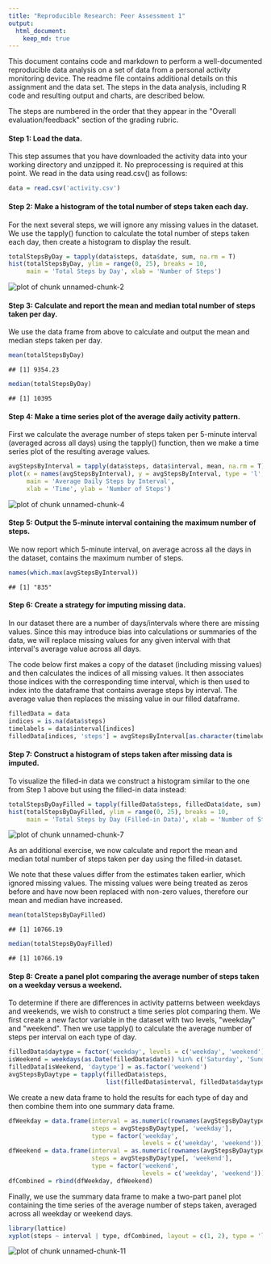 ```yaml
---
title: "Reproducible Research: Peer Assessment 1"
output: 
  html_document:
    keep_md: true
---
```


This document contains code and markdown to perform a well-documented reproducible data analysis on a set of data from a personal activity monitoring device. The readme file contains additional details on this assignment and the data set. The steps in the data analysis, including R code and resulting output and charts, are described below.

The steps are numbered in the order that they appear in the "Overall evaluation/feedback" section of the grading rubric.

#### Step 1: Load the data.
This step assumes that you have downloaded the activity data into your working directory and unzipped it. No preprocessing is required at this point. We read in the data using read.csv() as follows:

```r
data = read.csv('activity.csv')
```

#### Step 2: Make a histogram of the total number of steps taken each day.
For the next several steps, we will ignore any missing values in the dataset. We use the tapply() function to calculate the total number of steps taken each day, then create a histogram to display the result.

```r
totalStepsByDay = tapply(data$steps, data$date, sum, na.rm = T)
hist(totalStepsByDay, ylim = range(0, 25), breaks = 10,
     main = 'Total Steps by Day', xlab = 'Number of Steps')
```

![plot of chunk unnamed-chunk-2](figure/unnamed-chunk-2-1.png) 

#### Step 3: Calculate and report the mean and median total number of steps taken per day.
We use the data frame from above to calculate and output the mean and median steps taken per day.

```r
mean(totalStepsByDay)
```

```
## [1] 9354.23
```

```r
median(totalStepsByDay)
```

```
## [1] 10395
```

#### Step 4: Make a time series plot of the average daily activity pattern.
First we calculate the average number of steps taken per 5-minute interval (averaged across all days) using the tapply() function, then we make a time series plot of the resulting average values.

```r
avgStepsByInterval = tapply(data$steps, data$interval, mean, na.rm = T)
plot(x = names(avgStepsByInterval), y = avgStepsByInterval, type = 'l',
     main = 'Average Daily Steps by Interval',
     xlab = 'Time', ylab = 'Number of Steps')
```

![plot of chunk unnamed-chunk-4](figure/unnamed-chunk-4-1.png) 

#### Step 5: Output the 5-minute interval containing the maximum number of steps.
We now report which 5-minute interval, on average across all the days in the dataset, contains the maximum number of steps.

```r
names(which.max(avgStepsByInterval))
```

```
## [1] "835"
```

#### Step 6: Create a strategy for imputing missing data.
In our dataset there are a number of days/intervals where there are missing values. Since this may introduce bias into calculations or summaries of the data, we will replace missing values for any given interval with that interval's average value across all days.

The code below first makes a copy of the dataset (including missing values) and then calculates the  indices of all missing values. It then associates those indices with the corresponding time interval, which is then used to index into the dataframe that contains average steps by interval. The average value then replaces the missing value in our filled dataframe.

```r
filledData = data
indices = is.na(data$steps)
timelabels = data$interval[indices]
filledData[indices, 'steps'] = avgStepsByInterval[as.character(timelabels)]
```

#### Step 7:  Construct a histogram of steps taken after missing data is imputed.
To visualize the filled-in data we construct a histogram similar to the one from Step 1 above but using the filled-in data instead:

```r
totalStepsByDayFilled = tapply(filledData$steps, filledData$date, sum)
hist(totalStepsByDayFilled, ylim = range(0, 25), breaks = 10,
     main = 'Total Steps by Day (Filled-in Data)', xlab = 'Number of Steps')
```

![plot of chunk unnamed-chunk-7](figure/unnamed-chunk-7-1.png) 

As an additional exercise, we now calculate and report the mean and median total number of steps taken per day using the filled-in dataset.

We note that these values differ from the estimates taken earlier, which ignored missing values. The missing values were being treated as zeros before and have now been replaced with non-zero values, therefore our mean and median have increased.

```r
mean(totalStepsByDayFilled)
```

```
## [1] 10766.19
```

```r
median(totalStepsByDayFilled)
```

```
## [1] 10766.19
```

#### Step 8: Create a panel plot comparing the average number of steps taken on a weekday versus a weekend.
To determine if there are differences in activity patterns between weekdays and weekends, we wish to construct a time series plot comparing them. We first create a new factor variable in the dataset with two levels, "weekday" and "weekend". Then we use tapply() to calculate the average number of steps per interval on each type of day.

```r
filledData$daytype = factor('weekday', levels = c('weekday', 'weekend'))
isWeekend = weekdays(as.Date(filledData$date)) %in% c('Saturday', 'Sunday')
filledData[isWeekend, 'daytype'] = as.factor('weekend')
avgStepsByDaytype = tapply(filledData$steps,
                           list(filledData$interval, filledData$daytype), mean)
```

We create a new data frame to hold the results for each type of day and then combine them into one summary data frame.

```r
dfWeekday = data.frame(interval = as.numeric(rownames(avgStepsByDaytype)),
                       steps = avgStepsByDaytype[, 'weekday'],
                       type = factor('weekday',
                                     levels = c('weekday', 'weekend')))
dfWeekend = data.frame(interval = as.numeric(rownames(avgStepsByDaytype)),
                       steps = avgStepsByDaytype[, 'weekend'],
                       type = factor('weekend',
                                     levels = c('weekday', 'weekend')))
dfCombined = rbind(dfWeekday, dfWeekend)
```

Finally, we use the summary data frame to make a two-part panel plot containing the time series of the average number of steps taken, averaged across all weekday or weekend days.

```r
library(lattice)
xyplot(steps ~ interval | type, dfCombined, layout = c(1, 2), type = 'l')
```

![plot of chunk unnamed-chunk-11](figure/unnamed-chunk-11-1.png) 
